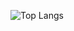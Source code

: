 ![Top Langs](https://github-readme-stats.vercel.app/api/top-langs/?username=arnaud111&size_weight=0.5&count_weight=0.5&langs_count=16&hide=Jupyter%20Notebook,C&theme=great-gatsby)
